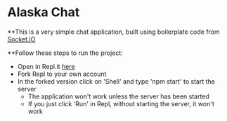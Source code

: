 # Alaska Chat
**This is a very simple chat application, built using boilerplate code from [Socket.IO](http://socket.io/get-started/chat/)

**Follow these steps to run the project:
  - Open in Repl.it [here](https://replit.com/@hurstja/alaskachat#index.js)
  - Fork Repl to your own account
  - In the forked version click on 'Shell' and type 'npm start' to start the server
    - The application won't work unless the server has been started
    - If you just click 'Run' in Repl, without starting the server, it won't work
